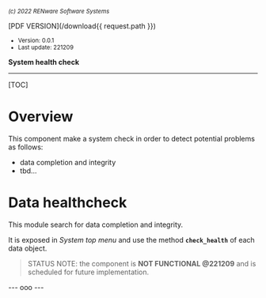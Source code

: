 <small>*(c) 2022 RENware Software Systems*</small>

[PDF VERSION](/download{{ request.path }})

<small>

* Version: 0.0.1
* Last update: 221209
</small>

**System health check**

***

[TOC]

# Overview

This component make a system check in order to detect potential problems as follows:

* data completion and integrity
* tbd...



# Data healthcheck

This module search for data completion and integrity.

It is exposed in *System top menu* and use the method **`check_health`** of each data object.

>STATUS NOTE: the component is **NOT FUNCTIONAL @221209** and is scheduled for future implementation.




--- ooo ---